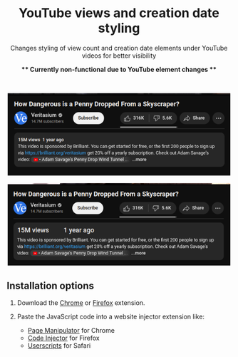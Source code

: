 <h1 align="center">YouTube views and creation date styling</h1>
<p align="center">Changes styling of view count and creation date elements under YouTube videos for better visibility</p>
<p align="center"><b>** Currently non-functional due to YouTube element changes **</b></p>
<br>
<p align="center"><img margin-left="auto" src="Screenshots/without_yt_views.png" width="500px"></p>
<p align="center"><img margin-left="auto" src="Screenshots/with_yt_views.png" width="500px"></p>

## Installation options

1. Download the [Chrome](https://chrome.google.com/webstore/detail/youtube-views-and-creatio/bjnnepoibpbppckipbggcajaclfjdbhb) or [Firefox](https://addons.mozilla.org/en-US/firefox/addon/youtube-views-and-date-styler/) extension.


2. Paste the JavaScript code into a website injector extension like:
    - [Page Manipulator](https://chrome.google.com/webstore/detail/page-manipulator/mdhellggnoabbnnchkeniomkpghbekko?hl=en) for Chrome 
    - [Code Injector](https://addons.mozilla.org/en-US/firefox/addon/codeinjector/) for Firefox
    - [Userscripts](https://apps.apple.com/us/app/userscripts/id1463298887) for Safari
